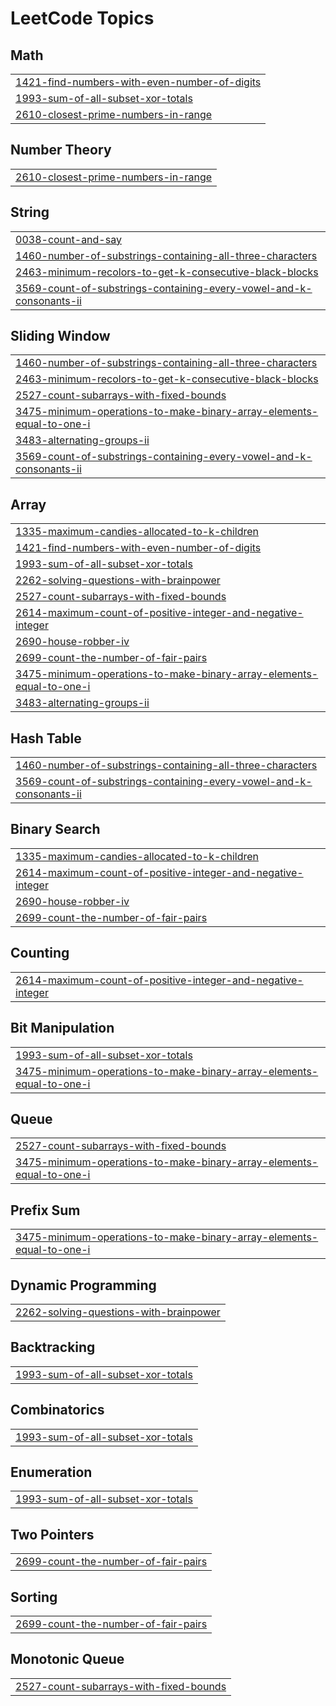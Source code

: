

<!---LeetCode Topics Start-->
# LeetCode Topics
## Math
|  |
| ------- |
| [1421-find-numbers-with-even-number-of-digits](https://github.com/Sachinaswal29/Leetcode/tree/master/1421-find-numbers-with-even-number-of-digits) |
| [1993-sum-of-all-subset-xor-totals](https://github.com/Sachinaswal29/Leetcode/tree/master/1993-sum-of-all-subset-xor-totals) |
| [2610-closest-prime-numbers-in-range](https://github.com/Sachinaswal29/Leetcode/tree/master/2610-closest-prime-numbers-in-range) |
## Number Theory
|  |
| ------- |
| [2610-closest-prime-numbers-in-range](https://github.com/Sachinaswal29/Leetcode/tree/master/2610-closest-prime-numbers-in-range) |
## String
|  |
| ------- |
| [0038-count-and-say](https://github.com/Sachinaswal29/Leetcode/tree/master/0038-count-and-say) |
| [1460-number-of-substrings-containing-all-three-characters](https://github.com/Sachinaswal29/Leetcode/tree/master/1460-number-of-substrings-containing-all-three-characters) |
| [2463-minimum-recolors-to-get-k-consecutive-black-blocks](https://github.com/Sachinaswal29/Leetcode/tree/master/2463-minimum-recolors-to-get-k-consecutive-black-blocks) |
| [3569-count-of-substrings-containing-every-vowel-and-k-consonants-ii](https://github.com/Sachinaswal29/Leetcode/tree/master/3569-count-of-substrings-containing-every-vowel-and-k-consonants-ii) |
## Sliding Window
|  |
| ------- |
| [1460-number-of-substrings-containing-all-three-characters](https://github.com/Sachinaswal29/Leetcode/tree/master/1460-number-of-substrings-containing-all-three-characters) |
| [2463-minimum-recolors-to-get-k-consecutive-black-blocks](https://github.com/Sachinaswal29/Leetcode/tree/master/2463-minimum-recolors-to-get-k-consecutive-black-blocks) |
| [2527-count-subarrays-with-fixed-bounds](https://github.com/Sachinaswal29/Leetcode/tree/master/2527-count-subarrays-with-fixed-bounds) |
| [3475-minimum-operations-to-make-binary-array-elements-equal-to-one-i](https://github.com/Sachinaswal29/Leetcode/tree/master/3475-minimum-operations-to-make-binary-array-elements-equal-to-one-i) |
| [3483-alternating-groups-ii](https://github.com/Sachinaswal29/Leetcode/tree/master/3483-alternating-groups-ii) |
| [3569-count-of-substrings-containing-every-vowel-and-k-consonants-ii](https://github.com/Sachinaswal29/Leetcode/tree/master/3569-count-of-substrings-containing-every-vowel-and-k-consonants-ii) |
## Array
|  |
| ------- |
| [1335-maximum-candies-allocated-to-k-children](https://github.com/Sachinaswal29/Leetcode/tree/master/1335-maximum-candies-allocated-to-k-children) |
| [1421-find-numbers-with-even-number-of-digits](https://github.com/Sachinaswal29/Leetcode/tree/master/1421-find-numbers-with-even-number-of-digits) |
| [1993-sum-of-all-subset-xor-totals](https://github.com/Sachinaswal29/Leetcode/tree/master/1993-sum-of-all-subset-xor-totals) |
| [2262-solving-questions-with-brainpower](https://github.com/Sachinaswal29/Leetcode/tree/master/2262-solving-questions-with-brainpower) |
| [2527-count-subarrays-with-fixed-bounds](https://github.com/Sachinaswal29/Leetcode/tree/master/2527-count-subarrays-with-fixed-bounds) |
| [2614-maximum-count-of-positive-integer-and-negative-integer](https://github.com/Sachinaswal29/Leetcode/tree/master/2614-maximum-count-of-positive-integer-and-negative-integer) |
| [2690-house-robber-iv](https://github.com/Sachinaswal29/Leetcode/tree/master/2690-house-robber-iv) |
| [2699-count-the-number-of-fair-pairs](https://github.com/Sachinaswal29/Leetcode/tree/master/2699-count-the-number-of-fair-pairs) |
| [3475-minimum-operations-to-make-binary-array-elements-equal-to-one-i](https://github.com/Sachinaswal29/Leetcode/tree/master/3475-minimum-operations-to-make-binary-array-elements-equal-to-one-i) |
| [3483-alternating-groups-ii](https://github.com/Sachinaswal29/Leetcode/tree/master/3483-alternating-groups-ii) |
## Hash Table
|  |
| ------- |
| [1460-number-of-substrings-containing-all-three-characters](https://github.com/Sachinaswal29/Leetcode/tree/master/1460-number-of-substrings-containing-all-three-characters) |
| [3569-count-of-substrings-containing-every-vowel-and-k-consonants-ii](https://github.com/Sachinaswal29/Leetcode/tree/master/3569-count-of-substrings-containing-every-vowel-and-k-consonants-ii) |
## Binary Search
|  |
| ------- |
| [1335-maximum-candies-allocated-to-k-children](https://github.com/Sachinaswal29/Leetcode/tree/master/1335-maximum-candies-allocated-to-k-children) |
| [2614-maximum-count-of-positive-integer-and-negative-integer](https://github.com/Sachinaswal29/Leetcode/tree/master/2614-maximum-count-of-positive-integer-and-negative-integer) |
| [2690-house-robber-iv](https://github.com/Sachinaswal29/Leetcode/tree/master/2690-house-robber-iv) |
| [2699-count-the-number-of-fair-pairs](https://github.com/Sachinaswal29/Leetcode/tree/master/2699-count-the-number-of-fair-pairs) |
## Counting
|  |
| ------- |
| [2614-maximum-count-of-positive-integer-and-negative-integer](https://github.com/Sachinaswal29/Leetcode/tree/master/2614-maximum-count-of-positive-integer-and-negative-integer) |
## Bit Manipulation
|  |
| ------- |
| [1993-sum-of-all-subset-xor-totals](https://github.com/Sachinaswal29/Leetcode/tree/master/1993-sum-of-all-subset-xor-totals) |
| [3475-minimum-operations-to-make-binary-array-elements-equal-to-one-i](https://github.com/Sachinaswal29/Leetcode/tree/master/3475-minimum-operations-to-make-binary-array-elements-equal-to-one-i) |
## Queue
|  |
| ------- |
| [2527-count-subarrays-with-fixed-bounds](https://github.com/Sachinaswal29/Leetcode/tree/master/2527-count-subarrays-with-fixed-bounds) |
| [3475-minimum-operations-to-make-binary-array-elements-equal-to-one-i](https://github.com/Sachinaswal29/Leetcode/tree/master/3475-minimum-operations-to-make-binary-array-elements-equal-to-one-i) |
## Prefix Sum
|  |
| ------- |
| [3475-minimum-operations-to-make-binary-array-elements-equal-to-one-i](https://github.com/Sachinaswal29/Leetcode/tree/master/3475-minimum-operations-to-make-binary-array-elements-equal-to-one-i) |
## Dynamic Programming
|  |
| ------- |
| [2262-solving-questions-with-brainpower](https://github.com/Sachinaswal29/Leetcode/tree/master/2262-solving-questions-with-brainpower) |
## Backtracking
|  |
| ------- |
| [1993-sum-of-all-subset-xor-totals](https://github.com/Sachinaswal29/Leetcode/tree/master/1993-sum-of-all-subset-xor-totals) |
## Combinatorics
|  |
| ------- |
| [1993-sum-of-all-subset-xor-totals](https://github.com/Sachinaswal29/Leetcode/tree/master/1993-sum-of-all-subset-xor-totals) |
## Enumeration
|  |
| ------- |
| [1993-sum-of-all-subset-xor-totals](https://github.com/Sachinaswal29/Leetcode/tree/master/1993-sum-of-all-subset-xor-totals) |
## Two Pointers
|  |
| ------- |
| [2699-count-the-number-of-fair-pairs](https://github.com/Sachinaswal29/Leetcode/tree/master/2699-count-the-number-of-fair-pairs) |
## Sorting
|  |
| ------- |
| [2699-count-the-number-of-fair-pairs](https://github.com/Sachinaswal29/Leetcode/tree/master/2699-count-the-number-of-fair-pairs) |
## Monotonic Queue
|  |
| ------- |
| [2527-count-subarrays-with-fixed-bounds](https://github.com/Sachinaswal29/Leetcode/tree/master/2527-count-subarrays-with-fixed-bounds) |
<!---LeetCode Topics End-->